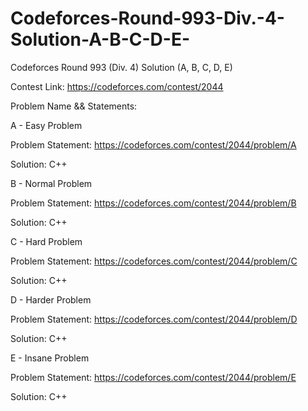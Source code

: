 # Codeforces-Round-993-Div.-4-Solution-A-B-C-D-E-
Codeforces Round 993 (Div. 4) Solution (A, B, C, D, E)

Contest Link: https://codeforces.com/contest/2044


Problem Name && Statements:

A - Easy Problem

Problem Statement: https://codeforces.com/contest/2044/problem/A

Solution: C++



B - Normal Problem

Problem Statement: https://codeforces.com/contest/2044/problem/B

Solution: C++



C - Hard Problem

Problem Statement: https://codeforces.com/contest/2044/problem/C

Solution: C++



D - Harder Problem

Problem Statement: https://codeforces.com/contest/2044/problem/D

Solution: C++



E - Insane Problem

Problem Statement: https://codeforces.com/contest/2044/problem/E

Solution: C++

